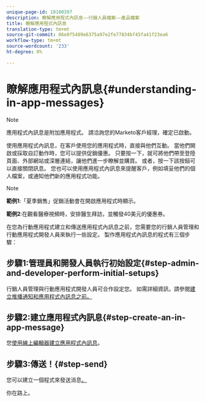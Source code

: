 ```yaml
---
unique-page-id: 10100397
description: 瞭解應用程式內訊息——行銷人員檔案——產品檔案
title: 瞭解應用程式內訊息
translation-type: tm+mt
source-git-commit: 06e0f5489e6375a97e2fe77834bf45fa41f23ea6
workflow-type: tm+mt
source-wordcount: '233'
ht-degree: 0%

---
```



# 瞭解應用程式內訊息{#understanding-in-app-messages}

>[!NOTE]
>
>應用程式內訊息是附加應用程式。 請洽詢您的Marketo客戶經理，確定已啟動。

使用應用程式內訊息，在客戶使用您的應用程式時，直接與他們互動。 當他們開啟或採取自訂動作時，您可以提供促銷優惠。 只要按一下，就可將他們帶至登陸頁面、外部網站或深層連結，讓他們進一步瞭解並購買。 或者，按一下該按鈕可以直接關閉訊息。  您也可以使用應用程式內訊息來提醒客戶，例如填妥他們的個人檔案，或通知他們新的應用程式功能。

>[!NOTE]
>
>**範例1**:「夏季銷售」促銷活動會在開啟應用程式時顯示。
>
>**範例2**:在觀看醫療視頻時，安排醫生拜訪，並觸發40美元的優惠券。

在您為行動應用程式建立和傳送應用程式內訊息之前，您需要您的行銷人員管理和行動應用程式開發人員來執行一些設定。  製作應用程式內訊息的程式有三個步驟：

## 步驟1:管理員和開發人員執行初始設定{#step-admin-and-developer-perform-initial-setups}

行銷人員管理與行動應用程式開發人員可合作設定您。 如需詳細資訊，請參閱[建立推播通知和應用程式內訊息之前。](/help/marketo/product-docs/mobile-marketing/admin/before-you-create-push-notifications-and-in-app-messages.md)

## 步驟2:建立應用程式內訊息{#step-create-an-in-app-message}

您[使用線上編輯器建立應用程式內訊息](/help/marketo/product-docs/mobile-marketing/in-app-messages/creating-in-app-messages/create-an-in-app-message.md)。

## 步驟3:傳送！{#step-send}

您可以建立一個程式來發送消息[。](/help/marketo/product-docs/mobile-marketing/in-app-messages/sending-your-in-app-message/send-your-in-app-message.md)

你在路上。
